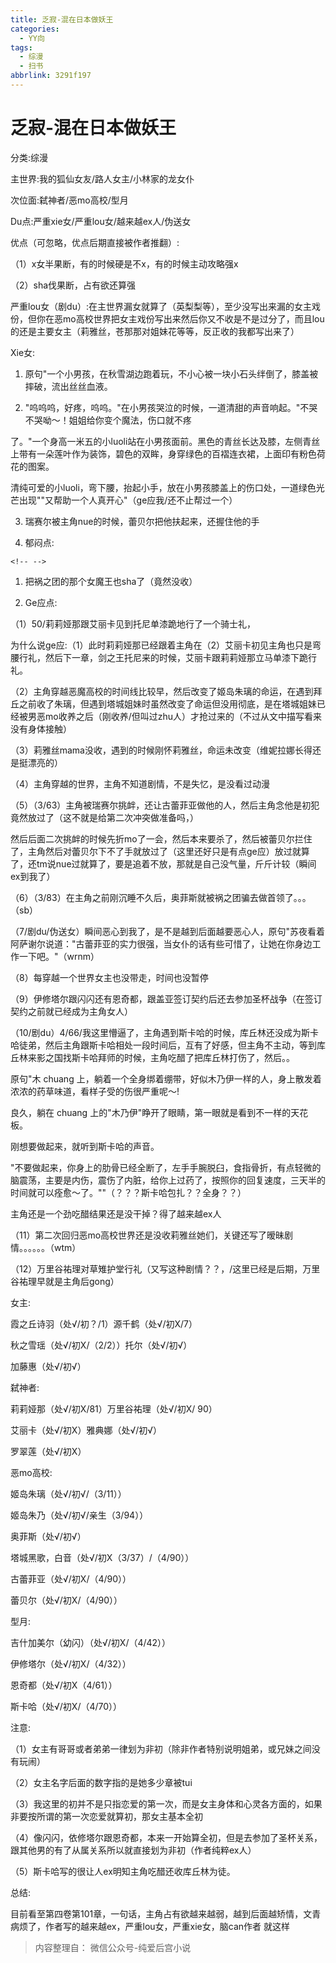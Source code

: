 ```yaml
---
title: 乏寂-混在日本做妖王
categories:
  - YY向
tags:
  - 综漫
  - 扫书
abbrlink: 3291f197
---
```

# 乏寂-混在日本做妖王
分类:综漫

主世界:我的狐仙女友/路人女主/小林家的龙女仆

次位面:弑神者/恶mo高校/型月

Du点:严重xie女/严重lou女/越来越ex人/伪送女

优点（可忽略，优点后期直接被作者推翻）:

（1）x女半果断，有的时候硬是不x，有的时候主动攻略强x

（2）sha伐果断，占有欲还算强

严重lou女（剧du）:在主世界漏女就算了（英梨梨等），至少没写出来漏的女主戏份，但你在恶mo高校世界把女主戏份写出来然后你又不收是不是过分了，而且lou的还是主要女主（莉雅丝，苍那那对姐妹花等等，反正收的我都写出来了）

Xie女:

1.  原句"一个小男孩，在秋雪湖边跑着玩，不小心被一块小石头绊倒了，膝盖被摔破，流出丝丝血液。

2.  "呜呜呜，好疼，呜呜。"在小男孩哭泣的时候，一道清甜的声音响起。"不哭不哭呦～！姐姐给你变个魔法，伤口就不疼

了。"一个身高一米五的小luoli站在小男孩面前。黑色的青丝长达及膝，左侧青丝上带有一朵莲叶作为装饰，碧色的双眸，身穿绿色的百褶连衣裙，上面印有粉色荷花的图案。

清纯可爱的小luoli，弯下腰，抬起小手，放在小男孩膝盖上的伤口处，一道绿色光芒出现""又帮助一个人真开心"（ge应我/还不止帮过一个）

3.  瑞赛尔被主角nue的时候，蕾贝尔把他扶起来，还握住他的手

4.  郁闷点:

```{=html}
<!-- -->
```
1.  把祸之团的那个女魔王也sha了（竟然没收）

2.  Ge应点:

（1）50/莉莉娅那跟艾丽卡见到托尼单漆跪地行了一个骑士礼，

为什么说ge应:（1）此时莉莉娅那已经跟着主角在（2）艾丽卡初见主角也只是弯腰行礼，然后下一章，剑之王托尼来的时候，艾丽卡跟莉莉娅那立马单漆下跪行礼。

（2）主角穿越恶魔高校的时间线比较早，然后改变了姬岛朱璃的命运，在遇到拜丘之前收了朱璃，但遇到塔城姐妹时虽然改变了命运但没用彻底，是在塔城姐妹已经被男恶mo收养之后（刚收养/但叫过zhu人）才抢过来的（不过从文中描写看来没有身体接触）

（3）莉雅丝mama没收，遇到的时候刚怀莉雅丝，命运未改变（维妮拉娜长得还是挺漂亮的）

（4）主角穿越的世界，主角不知道剧情，不是失忆，是没看过动漫

（5）（3/63）主角被瑞赛尔挑衅，还让古蕾菲亚做他的人，然后主角念他是初犯竟然放过了（这不就是给第二次冲突做准备吗，）

然后后面二次挑衅的时候先折mo了一会，然后本来要杀了，然后被蕾贝尔拦住了，主角然后对蕾贝尔下不了手就放过了（这里还好只是有点ge应）放过就算了，还tm说nue过就算了，要是追着不放，那就是自己没气量，斤斤计较（瞬间ex到我了）

（6）（3/83）在主角之前刚沉睡不久后，奥菲斯就被祸之团骗去做首领了。。。（sb）

（7/剧du/伪送女）瞬间恶心到我了，是不是越到后面越要恶心人，原句"苏夜看着阿萨谢尔说道："古蕾菲亚的实力很强，当女仆的话有些可惜了，让她在你身边工作一下吧。"（wrnm）

（8）每穿越一个世界女主也没带走，时间也没暂停

（9）伊修塔尔跟闪闪还有恩奇都，跟盖亚签订契约后还去参加圣杯战争（在签订契约之前就已经成为主角女人）

（10/剧du）4/66/我这里懵逼了，主角遇到斯卡哈的时候，库丘林还没成为斯卡哈徒弟，然后主角跟斯卡哈相处一段时间后，互有了好感，但主角不主动，等到库丘林来影之国找斯卡哈拜师的时候，主角吃醋了把库丘林打伤了，然后。。

原句"木 chuang
上，躺着一个全身绑着绷带，好似木乃伊一样的人，身上散发着浓浓的药草味道，看样子受的伤很严重呢～!

良久，躺在 chuang 上的"木乃伊"睁开了眼睛，第一眼就是看到不一样的天花板。

刚想要做起来，就听到斯卡哈的声音。

"不要做起来，你身上的肋骨已经全断了，左手手腕脱臼，食指骨折，有点轻微的脑震荡，主要是内伤，震伤了内脏，给你上过药了，按照你的回复速度，三天半的时间就可以痊愈～了。""（？？？斯卡哈包扎？？全身？？）

主角还是一个劲吃醋结果还是没干掉？得了越来越ex人

（11）第二次回归恶mo高校世界还是没收莉雅丝她们，关键还写了暧昧剧情。。。。。。（wtm）

（12）万里谷祐理对草雉护堂行礼（又写这种剧情？？，/这里已经是后期，万里谷祐理早就是主角后gong）

女主:

霞之丘诗羽（处√/初？/1）源千鹤（处√/初X/7）

秋之雪瑶（处√/初Ⅹ/（2/2））托尔（处√/初√）

加藤惠（处√/初√）

弑神者:

莉莉娅那（处√/初X/81）万里谷祐理（处√/初X/ 90）

艾丽卡（处√/初X）雅典娜（处√/初√）

罗翠莲（处√/初X）

恶mo高校:

姬岛朱璃（处√/初√/（3/11））

姬岛朱乃（处√/初√/亲生（3/94））

奥菲斯（处√/初√）

塔城黑歌，白音（处√/初X（3/37）/（4/90））

古蕾菲亚（处√/初X/（4/90））

蕾贝尔（处√/初X/（4/90））

型月:

吉什加美尔（幼闪）（处√/初X/（4/42））

伊修塔尔（处√/初X/（4/32））

恩奇都（处√/初X（4/61））

斯卡哈（处√/初X/（4/70））

注意:

（1）女主有哥哥或者弟弟一律划为非初（除非作者特别说明姐弟，或兄妹之间没有玩闹）

（2）女主名字后面的数字指的是她多少章被tui

（3）我这里的初并不是只指恋爱的第一次，而是女主身体和心灵各方面的，如果非要按所谓的第一次恋爱就算初，那女主基本全初

（4）像闪闪，依修塔尔跟恩奇都，本来一开始算全初，但是去参加了圣杯关系，跟其他男的有了从属关系所以就直接划为非初（作者纯粹ex人）

（5）斯卡哈写的很让人ex明知主角吃醋还收库丘林为徒。

总结:

目前看至第四卷第101章，一句话，主角占有欲越来越弱，越到后面越矫情，文青病烦了，作者写的越来越ex，严重lou女，严重xie女，脑can作者
就这样


> 内容整理自： 微信公众号-纯爱后宫小说